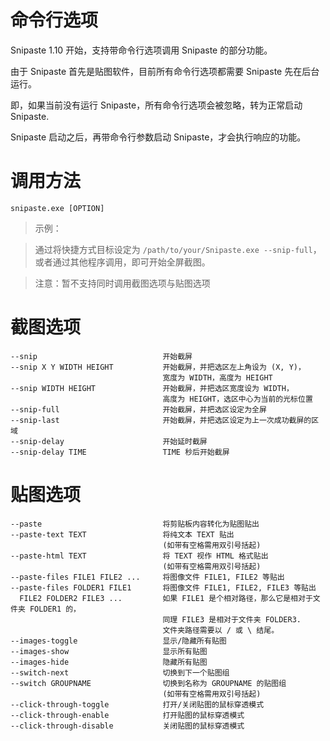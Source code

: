 # 命令行选项

Snipaste 1.10 开始，支持带命令行选项调用 Snipaste 的部分功能。

由于 Snipaste 首先是贴图软件，目前所有命令行选项都需要 Snipaste 先在后台运行。

即，如果当前没有运行 Snipaste，所有命令行选项会被忽略，转为正常启动 Snipaste.

Snipaste 启动之后，再带命令行参数启动 Snipaste，才会执行响应的功能。


# 调用方法
    snipaste.exe [OPTION]

> 示例：

> 通过将快捷方式目标设定为 `/path/to/your/Snipaste.exe --snip-full`，或者通过其他程序调用，即可开始全屏截图。

> 注意：暂不支持同时调用截图选项与贴图选项

# 截图选项

    --snip                            开始截屏
    --snip X Y WIDTH HEIGHT           开始截屏，并把选区左上角设为 (X, Y)，
                                      宽度为 WIDTH，高度为 HEIGHT
    --snip WIDTH HEIGHT               开始截屏，并把选区宽度设为 WIDTH，
                                      高度为 HEIGHT，选区中心为当前的光标位置
    --snip-full                       开始截屏，并把选区设定为全屏
    --snip-last                       开始截屏，并把选区设定为上一次成功截屏的区域
    --snip-delay                      开始延时截屏
    --snip-delay TIME                 TIME 秒后开始截屏

# 贴图选项

    --paste                           将剪贴板内容转化为贴图贴出
    --paste-text TEXT                 将纯文本 TEXT 贴出
                                      (如带有空格需用双引号括起)
    --paste-html TEXT                 将 TEXT 视作 HTML 格式贴出
                                      (如带有空格需用双引号括起)
    --paste-files FILE1 FILE2 ...     将图像文件 FILE1, FILE2 等贴出
    --paste-files FOLDER1 FILE1       将图像文件 FILE1, FILE2, FILE3 等贴出 
      FILE2 FOLDER2 FILE3 ...         如果 FILE1 是个相对路径，那么它是相对于文件夹 FOLDER1 的，
                                      同理 FILE3 是相对于文件夹 FOLDER3.
                                      文件夹路径需要以 / 或 \ 结尾。
    --images-toggle                   显示/隐藏所有贴图
    --images-show                     显示所有贴图
    --images-hide                     隐藏所有贴图
    --switch-next                     切换到下一个贴图组
    --switch GROUPNAME                切换到名称为 GROUPNAME 的贴图组
                                      (如带有空格需用双引号括起)
    --click-through-toggle            打开/关闭贴图的鼠标穿透模式
    --click-through-enable            打开贴图的鼠标穿透模式
    --click-through-disable           关闭贴图的鼠标穿透模式


